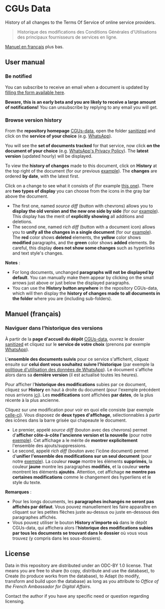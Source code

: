 # CGUs Data

History of all changes to the Terms Of Service of online service providers.

> Historique des modifications des Conditions Générales d'Utilisations des principaux fournisseurs de services en ligne.

[Manuel en français](#manuel-francais) plus bas.

## User manual

### Be notified

You can subscribe to receive an email when a document is updated by [filling the form available here](https://59692a77.sibforms.com/serve/MUIEAKuTv3y67e27PkjAiw7UkHCn0qVrcD188cQb-ofHVBGpvdUWQ6EraZ5AIb6vJqz3L8LDvYhEzPb2SE6eGWP35zXrpwEFVJCpGuER9DKPBUrifKScpF_ENMqwE_OiOZ3FdCV2ra-TXQNxB2sTEL13Zj8HU7U0vbbeF7TnbFiW8gGbcOa5liqmMvw_rghnEB2htMQRCk6A3eyj).

**Beware, this is an early beta and you are likely to receive a large amount of notifications!** You can unsubscribe by replying to any email you will get.

### Browse version history

From the **repository homepage** [CGUs-data](https://github.com/ambanum/CGUs-data), open the folder [sanitized](https://github.com/ambanum/CGUs-data/tree/master/sanitized) and click on the **service of your choice** (e.g. [WhatsApp](https://github.com/ambanum/CGUs-data/tree/master/sanitized/WhatsApp)).

You will see the **set of documents tracked** for that service, now click **on the document of your choice** (e.g. [WhatsApp's Privacy Policy](https://github.com/ambanum/CGUs-data/blob/master/sanitized/WhatsApp/privacy_policy.md)). The **latest version** (updated hourly) will be displayed.

To view the **history of changes** made to this document, click on **History** at the top right of the document (for our previous [example](https://github.com/ambanum/CGUs-data/commits/master/sanitized/WhatsApp/privacy_policy.md)). The **changes** are ordered **by date**, with the latest first.

Click on a change to see what it consists of (for example [this one](https://github.com/ambanum/CGUs-data/commit/40d21fd3a03660aeb5dcdff7ff65585b095714)). There are **two types of display** you can choose from the icons in the gray bar above the document.

- The first one, named *source diff* (button with chevrons) allows you to **display the old version and the new one side by side** (for our [example](https://github.com/ambanum/CGUs-data/commit/40d21fd3a03660aeb5dcdff7ff65585b095714ad?diff=split#diff-10a2ec84b67a5279bfaa19db2380fd2c)). This display has the merit of **explicitly showing** all additions and deletions.
- The second one, named *rich diff* (button with a document icon) allows you to **unify all the changes in a single document** (for our [example](https://github.com/ambanum/CGUs-data/commit/40d21fd3a03660aeb5dcdff7ff65585b095714ad?diff=split&short_path=10a2ec8#diff-10a2ec84b67a5279bfaa19db2380fd2c)). The **red** color shows **deleted** elements, the **yellow** color shows **modified** paragraphs, and the **green** color shows **added** elements. Be careful, this display **does not show some changes** such as hyperlinks and text style's changes.

**Notes** :

- For long documents, unchanged **paragraphs will not be displayed by default**. You can manually make them appear by clicking on the small arrows just above or just below the displayed paragraphs.
- You can use the **History button anywhere** in the repository CGUs-data, which will then display the **history of changes made to all documents in the folder** where you are (including sub-folders).


## Manuel (français)

### Naviguer dans l'historique des versions

À partir de la **page d'accueil du dépôt** [CGUs-data](https://github.com/ambanum/CGUs-data), ouvrez le dossier [sanitized](https://github.com/ambanum/CGUs-data/tree/master/sanitized) et cliquez sur le **service de votre choix** (prenons par exemple [WhatsApp](https://github.com/ambanum/CGUs-data/tree/master/sanitized/WhatsApp)).

L'**ensemble des documents suivis** pour ce service s'affichent, cliquez ensuite sur **celui dont vous souhaitez suivre l'historique** (par exemple la [politique d'utilisation des données de WhatsApp](https://github.com/ambanum/CGUs-data/blob/master/sanitized/WhatsApp/privacy_policy.md)). Le document s'affiche alors dans sa **dernière version** (il est actualisé toutes les heures).

Pour afficher l'**historique des modifications** subies par ce document, cliquez sur **History** en haut à droite du document (pour l'exemple précédent nous arrivons [ici](https://github.com/ambanum/CGUs-data/commits/master/sanitized/WhatsApp/privacy_policy.md)). Les **modifications** sont affichées **par dates**, de la plus récente à la plus ancienne.

Cliquez sur une modification pour voir en quoi elle consiste (par exemple [celle-ci](https://github.com/ambanum/CGUs-data/commit/40d21fd3a03660aeb5dcdff7ff65585b095714)). Vous disposez de **deux types d'affichage**, sélectionnables à partir des icônes dans la barre grisée qui chapeaute le document.

- Le premier, appelé *source diff* (bouton avec des chevrons) permet d'**afficher côte-à-côte l'ancienne version et la nouvelle** (pour notre [exemple](https://github.com/ambanum/CGUs-data/commit/40d21fd3a03660aeb5dcdff7ff65585b095714ad?diff=split#diff-10a2ec84b67a5279bfaa19db2380fd2c)). Cet affichage a le mérite de **montrer explicitement** l'ensemble des ajouts/suppressions.
- Le second, appelé *rich diff* (bouton avec l'icône document) permet d'**unifier l'ensemble des modifications sur un seul document** (pour notre [exemple](https://github.com/ambanum/CGUs-data/commit/40d21fd3a03660aeb5dcdff7ff65585b095714ad?diff=split&short_path=10a2ec8#diff-10a2ec84b67a5279bfaa19db2380fd2c)). La couleur **rouge** montre les éléments **supprimés**, la couleur **jaune** montre les paragraphes **modifiés**, et la couleur **verte** montrent les éléments **ajoutés**. Attention, cet affichage **ne montre pas certaines modifications** comme le changement des hyperliens et le style du texte.

**Remarques** :

- Pour les longs documents, les **paragraphes inchangés ne seront pas affichés par défaut**. Vous pouvez manuellement les faire apparaître en cliquant sur les petites flèches juste au-dessus ou juste en-dessous des paragraphes affichés.
- Vous pouvez utiliser le bouton **History n'importe où** dans le dépôt CGUs-data, qui affichera alors l'**historique des modifications subies par tous les documents se trouvant dans le dossier** où vous vous trouvez (y compris dans les sous-dossiers).


## License

Data in this repository are distributed under an ODC-BY 1.0 license. That means you are free to share (to copy, distribute and use the database), to Create (to produce works from the database), to Adapt (to modify, transform and build upon the database) as long as you attribute to *Office of the French Ambassador for Digital Affairs*.

Contact the author if you have any specific need or question regarding licensing.
